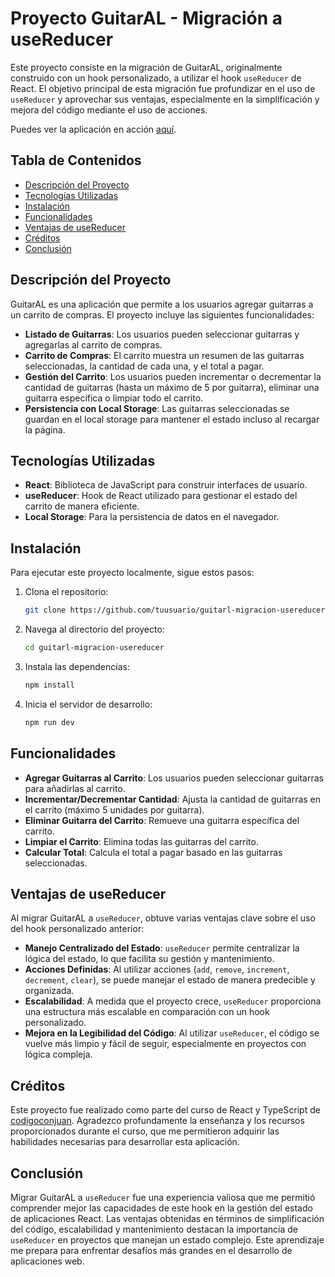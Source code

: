 # Proyecto GuitarAL - Migración a useReducer

Este proyecto consiste en la migración de GuitarAL, originalmente construido con un hook personalizado, a utilizar el hook `useReducer` de React. El objetivo principal de esta migración fue profundizar en el uso de `useReducer` y aprovechar sus ventajas, especialmente en la simplificación y mejora del código mediante el uso de acciones.

Puedes ver la aplicación en acción [aquí](https://react-carritocompras-typescript.netlify.app).

## Tabla de Contenidos

- [Descripción del Proyecto](#descripción-del-proyecto)
- [Tecnologías Utilizadas](#tecnologías-utilizadas)
- [Instalación](#instalación)
- [Funcionalidades](#funcionalidades)
- [Ventajas de useReducer](#ventajas-de-usereducer)
- [Créditos](#créditos)
- [Conclusión](#conclusión)

## Descripción del Proyecto

GuitarAL es una aplicación que permite a los usuarios agregar guitarras a un carrito de compras. El proyecto incluye las siguientes funcionalidades:

- **Listado de Guitarras**: Los usuarios pueden seleccionar guitarras y agregarlas al carrito de compras.
- **Carrito de Compras**: El carrito muestra un resumen de las guitarras seleccionadas, la cantidad de cada una, y el total a pagar.
- **Gestión del Carrito**: Los usuarios pueden incrementar o decrementar la cantidad de guitarras (hasta un máximo de 5 por guitarra), eliminar una guitarra específica o limpiar todo el carrito.
- **Persistencia con Local Storage**: Las guitarras seleccionadas se guardan en el local storage para mantener el estado incluso al recargar la página.

## Tecnologías Utilizadas

- **React**: Biblioteca de JavaScript para construir interfaces de usuario.
- **useReducer**: Hook de React utilizado para gestionar el estado del carrito de manera eficiente.
- **Local Storage**: Para la persistencia de datos en el navegador.

## Instalación

Para ejecutar este proyecto localmente, sigue estos pasos:

1. Clona el repositorio:
    ```bash
    git clone https://github.com/tuusuario/guitarl-migracion-usereducer.git
    ```
2. Navega al directorio del proyecto:
    ```bash
    cd guitarl-migracion-usereducer
    ```
3. Instala las dependencias:
    ```bash
    npm install
    ```
4. Inicia el servidor de desarrollo:
    ```bash
    npm run dev
    ```

## Funcionalidades

- **Agregar Guitarras al Carrito**: Los usuarios pueden seleccionar guitarras para añadirlas al carrito.
- **Incrementar/Decrementar Cantidad**: Ajusta la cantidad de guitarras en el carrito (máximo 5 unidades por guitarra).
- **Eliminar Guitarra del Carrito**: Remueve una guitarra específica del carrito.
- **Limpiar el Carrito**: Elimina todas las guitarras del carrito.
- **Calcular Total**: Calcula el total a pagar basado en las guitarras seleccionadas.

## Ventajas de useReducer

Al migrar GuitarAL a `useReducer`, obtuve varias ventajas clave sobre el uso del hook personalizado anterior:

- **Manejo Centralizado del Estado**: `useReducer` permite centralizar la lógica del estado, lo que facilita su gestión y mantenimiento.
- **Acciones Definidas**: Al utilizar acciones (`add`, `remove`, `increment`, `decrement`, `clear`), se puede manejar el estado de manera predecible y organizada.
- **Escalabilidad**: A medida que el proyecto crece, `useReducer` proporciona una estructura más escalable en comparación con un hook personalizado.
- **Mejora en la Legibilidad del Código**: Al utilizar `useReducer`, el código se vuelve más limpio y fácil de seguir, especialmente en proyectos con lógica compleja.

## Créditos

Este proyecto fue realizado como parte del curso de React y TypeScript de [codigoconjuan](https://codigoconjuan.com). Agradezco profundamente la enseñanza y los recursos proporcionados durante el curso, que me permitieron adquirir las habilidades necesarias para desarrollar esta aplicación.

## Conclusión

Migrar GuitarAL a `useReducer` fue una experiencia valiosa que me permitió comprender mejor las capacidades de este hook en la gestión del estado de aplicaciones React. Las ventajas obtenidas en términos de simplificación del código, escalabilidad y mantenimiento destacan la importancia de `useReducer` en proyectos que manejan un estado complejo. Este aprendizaje me prepara para enfrentar desafíos más grandes en el desarrollo de aplicaciones web.
